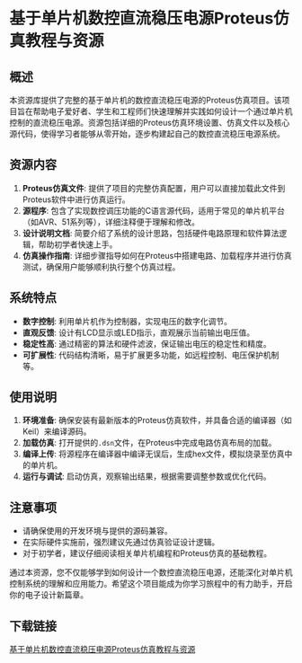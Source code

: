 # 基于单片机数控直流稳压电源Proteus仿真教程与资源

## 概述

本资源库提供了完整的基于单片机的数控直流稳压电源的Proteus仿真项目。该项目旨在帮助电子爱好者、学生和工程师们快速理解并实践如何设计一个通过单片机控制的直流稳压电源。资源包括详细的Proteus仿真环境设置、仿真文件以及核心源代码，使得学习者能够从零开始，逐步构建起自己的数控直流稳压电源系统。

## 资源内容

1. **Proteus仿真文件**: 提供了项目的完整仿真配置，用户可以直接加载此文件到Proteus软件中进行仿真运行。
2. **源程序**: 包含了实现数控调压功能的C语言源代码，适用于常见的单片机平台（如AVR、51系列等），详细注释便于理解和修改。
3. **设计说明文档**: 简要介绍了系统的设计思路，包括硬件电路原理和软件算法逻辑，帮助初学者快速上手。
4. **仿真操作指南**: 详细步骤指导如何在Proteus中搭建电路、加载程序并进行仿真测试，确保用户能够顺利执行整个仿真过程。

## 系统特点

- **数字控制**: 利用单片机作为控制器，实现电压的数字化调节。
- **直观反馈**: 设计有LCD显示或LED指示，直观展示当前输出电压值。
- **稳定性高**: 通过精密的算法和硬件滤波，保证输出电压的稳定性和精度。
- **可扩展性**: 代码结构清晰，易于扩展更多功能，如远程控制、电压保护机制等。

## 使用说明

1. **环境准备**: 确保安装有最新版本的Proteus仿真软件，并具备合适的编译器（如Keil）来编译源码。
2. **加载仿真**: 打开提供的`.dsn`文件，在Proteus中完成电路仿真布局的加载。
3. **编译上传**: 将源程序在编译器中编译无误后，生成hex文件，模拟烧录至仿真中的单片机。
4. **运行与调试**: 启动仿真，观察输出结果，根据需要调整参数或优化代码。

## 注意事项

- 请确保使用的开发环境与提供的源码兼容。
- 在实际硬件实施前，强烈建议先通过仿真验证设计逻辑。
- 对于初学者，建议仔细阅读相关单片机编程和Proteus仿真的基础教程。

通过本资源，您不仅能够学到如何设计一个数控直流稳压电源，还能深化对单片机控制系统的理解和应用能力。希望这个项目能成为你学习旅程中的有力助手，开启你的电子设计新篇章。

## 下载链接

[基于单片机数控直流稳压电源Proteus仿真教程与资源](https://pan.quark.cn/s/088a39464632)